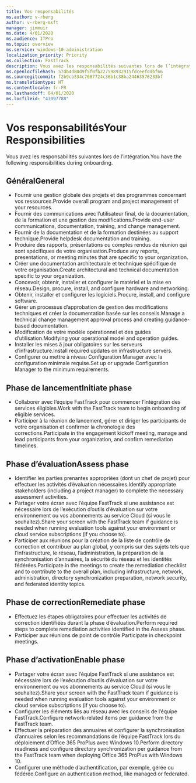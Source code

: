 ```yaml
---
title: Vos responsabilités
ms.author: v-rberg
author: v-rberg-msft
manager: jimmuir
ms.date: 4/01/2020
ms.audience: ITPro
ms.topic: overview
ms.service: windows-10-administration
localization_priority: Priority
ms.collection: FastTrack
description: Vous avez les responsabilités suivantes lors de l’intégration de Windows 10.
ms.openlocfilehash: 57db4d80d9f5f0fb227598932915fdceefddbf66
ms.sourcegitcommit: f2b9cb334c7687724c36b1c38ba24463576233bf
ms.translationtype: HT
ms.contentlocale: fr-FR
ms.lasthandoff: 04/01/2020
ms.locfileid: "43097788"
---
```

# <a name="your-responsibilities"></a><span data-ttu-id="60a7d-103">Vos responsabilités</span><span class="sxs-lookup"><span data-stu-id="60a7d-103">Your Responsibilities</span></span>

<span data-ttu-id="60a7d-104">Vous avez les responsabilités suivantes lors de l’intégration.</span><span class="sxs-lookup"><span data-stu-id="60a7d-104">You have the following responsibilities during onboarding.</span></span>

## <a name="general"></a><span data-ttu-id="60a7d-105">Général</span><span class="sxs-lookup"><span data-stu-id="60a7d-105">General</span></span>

- <span data-ttu-id="60a7d-106">Fournir une gestion globale des projets et des programmes concernant vos ressources.</span><span class="sxs-lookup"><span data-stu-id="60a7d-106">Provide overall program and project management of your resources.</span></span>
- <span data-ttu-id="60a7d-107">Fournir des communications avec l’utilisateur final, de la documentation, de la formation et une gestion des modifications.</span><span class="sxs-lookup"><span data-stu-id="60a7d-107">Provide end-user communications, documentation, training, and change management.</span></span>
- <span data-ttu-id="60a7d-108">Fournir de la documentation et de la formation destinées au support technique.</span><span class="sxs-lookup"><span data-stu-id="60a7d-108">Provide helpdesk documentation and training.</span></span>
- <span data-ttu-id="60a7d-109">Produire des rapports, présentations ou comptes rendus de réunion qui sont spécifiques de votre organisation.</span><span class="sxs-lookup"><span data-stu-id="60a7d-109">Produce any reports, presentations, or meeting minutes that are specific to your organization.</span></span>
- <span data-ttu-id="60a7d-110">Créer une documentation architecturale et technique spécifique de votre organisation.</span><span class="sxs-lookup"><span data-stu-id="60a7d-110">Create architectural and technical documentation specific to your organization.</span></span>
- <span data-ttu-id="60a7d-111">Concevoir, obtenir, installer et configurer le matériel et la mise en réseau.</span><span class="sxs-lookup"><span data-stu-id="60a7d-111">Design, procure, install, and configure hardware and networking.</span></span>
- <span data-ttu-id="60a7d-112">Obtenir, installer et configurer les logiciels.</span><span class="sxs-lookup"><span data-stu-id="60a7d-112">Procure, install, and configure software.</span></span>
- <span data-ttu-id="60a7d-113">Gérer un processus d’approbation de gestion des modifications techniques et créer la documentation basée sur les conseils.</span><span class="sxs-lookup"><span data-stu-id="60a7d-113">Manage a technical change management approval process and creating guidance-based documentation.</span></span>
- <span data-ttu-id="60a7d-114">Modification de votre modèle opérationnel et des guides d’utilisation.</span><span class="sxs-lookup"><span data-stu-id="60a7d-114">Modifying your operational model and operation guides.</span></span>
- <span data-ttu-id="60a7d-115">Installer les mises à jour obligatoires sur les serveurs d’infrastructure.</span><span class="sxs-lookup"><span data-stu-id="60a7d-115">Install required updates on infrastructure servers.</span></span>
- <span data-ttu-id="60a7d-116">Configurer ou mettre à niveau Configuration Manager avec la configuration minimale requise.</span><span class="sxs-lookup"><span data-stu-id="60a7d-116">Set up or upgrade Configuration Manager to the minimum requirements.</span></span>

## <a name="initiate-phase"></a><span data-ttu-id="60a7d-117">Phase de lancement</span><span class="sxs-lookup"><span data-stu-id="60a7d-117">Initiate phase</span></span>

- <span data-ttu-id="60a7d-118">Collaborer avec l’équipe FastTrack pour commencer l’intégration des services éligibles.</span><span class="sxs-lookup"><span data-stu-id="60a7d-118">Work with the FastTrack team to begin onboarding of eligible services.</span></span>
- <span data-ttu-id="60a7d-119">Participer à la réunion de lancement, gérer et diriger les participants de votre organisation et confirmer la chronologie des corrections.</span><span class="sxs-lookup"><span data-stu-id="60a7d-119">Participate in the engagement kickoff meeting, manage and lead participants from your organization, and confirm remediation timelines.</span></span>

## <a name="assess-phase"></a><span data-ttu-id="60a7d-120">Phase d’évaluation</span><span class="sxs-lookup"><span data-stu-id="60a7d-120">Assess phase</span></span>

- <span data-ttu-id="60a7d-121">Identifier les parties prenantes appropriées (dont un chef de projet) pour effectuer les activités d’évaluation nécessaires.</span><span class="sxs-lookup"><span data-stu-id="60a7d-121">Identify appropriate stakeholders (including a project manager) to complete the necessary assessment activities.</span></span>
- <span data-ttu-id="60a7d-122">Partager votre écran avec l’équipe FastTrack si une assistance est nécessaire lors de l’exécution d’outils d’évaluation sur votre environnement ou vos abonnements au service Cloud (si vous le souhaitez).</span><span class="sxs-lookup"><span data-stu-id="60a7d-122">Share your screen with the FastTrack team if guidance is needed when running evaluation tools against your environment or cloud service subscriptions (if you choose to).</span></span>
- <span data-ttu-id="60a7d-123">Participer aux réunions pour la création de la liste de contrôle de correction et contribuer au plan global, y compris sur des sujets tels que l’infrastructure, le réseau, l’administration, la préparation de la synchronisation d’annuaires, la sécurité du réseau et les identités fédérées.</span><span class="sxs-lookup"><span data-stu-id="60a7d-123">Participate in the meetings to create the remediation checklist and to contribute to the overall plan, including infrastructure, network, administration, directory synchronization preparation, network security, and federated identity topics.</span></span>

## <a name="remediate-phase"></a><span data-ttu-id="60a7d-124">Phase de correction</span><span class="sxs-lookup"><span data-stu-id="60a7d-124">Remediate phase</span></span>

- <span data-ttu-id="60a7d-125">Effectuez les étapes obligatoires pour effectuer les activités de correction identifiées durant la phase d’évaluation.</span><span class="sxs-lookup"><span data-stu-id="60a7d-125">Perform required steps to complete remediation activities identified in the Assess phase.</span></span>
- <span data-ttu-id="60a7d-126">Participer aux réunions de point de contrôle.</span><span class="sxs-lookup"><span data-stu-id="60a7d-126">Participate in checkpoint meetings.</span></span>

## <a name="enable-phase"></a><span data-ttu-id="60a7d-127">Phase d’activation</span><span class="sxs-lookup"><span data-stu-id="60a7d-127">Enable phase</span></span>

- <span data-ttu-id="60a7d-128">Partager votre écran avec l’équipe FastTrack si une assistance est nécessaire lors de l’exécution d’outils d’évaluation sur votre environnement ou vos abonnements au service Cloud (si vous le souhaitez).</span><span class="sxs-lookup"><span data-stu-id="60a7d-128">Share your screen with the FastTrack team if guidance is needed when running evaluation tools against your environment or cloud service subscriptions (if you choose to).</span></span>
- <span data-ttu-id="60a7d-129">Configurer les éléments liés au réseau avec les conseils de l’équipe FastTrack.</span><span class="sxs-lookup"><span data-stu-id="60a7d-129">Configure network-related items per guidance from the FastTrack team.</span></span>
- <span data-ttu-id="60a7d-130">Effectuer la préparation des annuaires et configurer la synchronisation d’annuaires selon les recommandations de l’équipe FastTrack lors du déploiement d’Office 365 ProPlus avec Windows 10.</span><span class="sxs-lookup"><span data-stu-id="60a7d-130">Perform directory readiness and configure directory synchronization per guidance from the FastTrack team when deploying Office 365 ProPlus with Windows 10.</span></span>
- <span data-ttu-id="60a7d-131">Configurer une méthode d’authentification, par exemple, gérée ou fédérée.</span><span class="sxs-lookup"><span data-stu-id="60a7d-131">Configure an authentication method, like managed or federated.</span></span>

